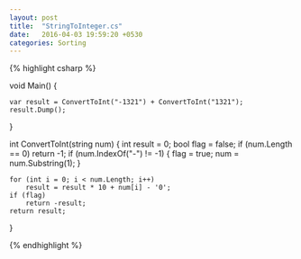 ```yaml
---
layout: post
title:  "StringToInteger.cs"
date:   2016-04-03 19:59:20 +0530
categories: Sorting
---
```


{% highlight csharp %}


void Main()
{

	var result = ConvertToInt("-1321") + ConvertToInt("1321");
	result.Dump();

}

int ConvertToInt(string num)
{
	int result = 0;
	bool flag = false;
	if (num.Length == 0)
		return -1;
	if (num.IndexOf("-") != -1)
	{
		flag = true;
		num = num.Substring(1);
	}

	for (int i = 0; i < num.Length; i++)
		result = result * 10 + num[i] - '0';
	if (flag)
		return -result;
	return result;



}

{% endhighlight %}